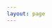 ```yaml
---
layout: page
---
```


<script setup>
import BlogIndex from '../.vitepress/components/BlogIndex.vue'
</script>

<BlogIndex />
